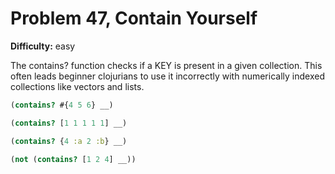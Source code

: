 # Problem 47, Contain Yourself

**Difficulty:** easy

The contains? function checks if a KEY is present in a given collection. This often leads beginner clojurians to use it incorrectly with numerically indexed collections like vectors and lists.

```clj
(contains? #{4 5 6} __)
```

```clj
(contains? [1 1 1 1 1] __)
```

```clj
(contains? {4 :a 2 :b} __)
```

```clj
(not (contains? [1 2 4] __))
```
